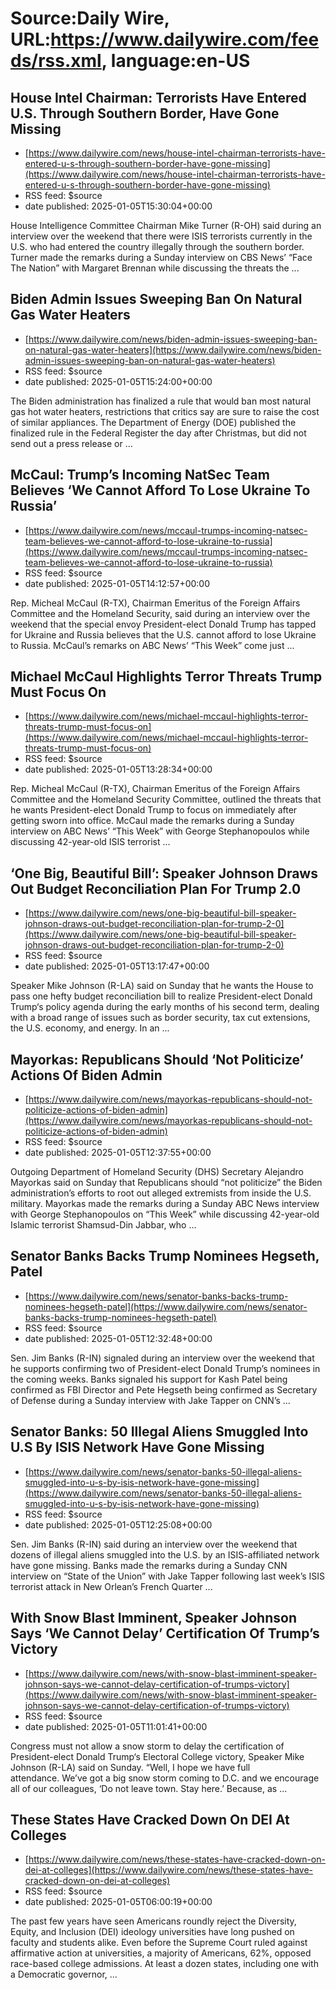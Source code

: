 # Source:Daily Wire, URL:https://www.dailywire.com/feeds/rss.xml, language:en-US

## House Intel Chairman: Terrorists Have Entered U.S. Through Southern Border, Have Gone Missing
 - [https://www.dailywire.com/news/house-intel-chairman-terrorists-have-entered-u-s-through-southern-border-have-gone-missing](https://www.dailywire.com/news/house-intel-chairman-terrorists-have-entered-u-s-through-southern-border-have-gone-missing)
 - RSS feed: $source
 - date published: 2025-01-05T15:30:04+00:00

House Intelligence Committee Chairman Mike Turner (R-OH) said during an interview over the weekend that there were ISIS terrorists currently in the U.S. who had entered the country illegally through the southern border. Turner made the remarks during a Sunday interview on CBS News&#8217; &#8220;Face The Nation&#8221; with Margaret Brennan while discussing the threats the ...

## Biden Admin Issues Sweeping Ban On Natural Gas Water Heaters
 - [https://www.dailywire.com/news/biden-admin-issues-sweeping-ban-on-natural-gas-water-heaters](https://www.dailywire.com/news/biden-admin-issues-sweeping-ban-on-natural-gas-water-heaters)
 - RSS feed: $source
 - date published: 2025-01-05T15:24:00+00:00

The Biden administration has finalized a rule that would ban most natural gas hot water heaters, restrictions that critics say are sure to raise the cost of similar appliances. The Department of Energy (DOE) published the finalized rule in the Federal Register the day after Christmas, but did not send out a press release or ...

## McCaul: Trump’s Incoming NatSec Team Believes ‘We Cannot Afford To Lose Ukraine To Russia’
 - [https://www.dailywire.com/news/mccaul-trumps-incoming-natsec-team-believes-we-cannot-afford-to-lose-ukraine-to-russia](https://www.dailywire.com/news/mccaul-trumps-incoming-natsec-team-believes-we-cannot-afford-to-lose-ukraine-to-russia)
 - RSS feed: $source
 - date published: 2025-01-05T14:12:57+00:00

Rep. Micheal McCaul (R-TX), Chairman Emeritus of the Foreign Affairs Committee and the Homeland Security, said during an interview over the weekend that the special envoy President-elect Donald Trump has tapped for Ukraine and Russia believes that the U.S. cannot afford to lose Ukraine to Russia. McCaul&#8217;s remarks on ABC News&#8217; &#8220;This Week&#8221; come just ...

## Michael McCaul Highlights Terror Threats Trump Must Focus On
 - [https://www.dailywire.com/news/michael-mccaul-highlights-terror-threats-trump-must-focus-on](https://www.dailywire.com/news/michael-mccaul-highlights-terror-threats-trump-must-focus-on)
 - RSS feed: $source
 - date published: 2025-01-05T13:28:34+00:00

Rep. Micheal McCaul (R-TX), Chairman Emeritus of the Foreign Affairs Committee and the Homeland Security Committee, outlined the threats that he wants President-elect Donald Trump to focus on immediately after getting sworn into office. McCaul made the remarks during a Sunday interview on ABC News&#8217; &#8220;This Week&#8221; with George Stephanopoulos while discussing 42-year-old ISIS terrorist ...

## ‘One Big, Beautiful Bill’: Speaker Johnson Draws Out Budget Reconciliation Plan For Trump 2.0
 - [https://www.dailywire.com/news/one-big-beautiful-bill-speaker-johnson-draws-out-budget-reconciliation-plan-for-trump-2-0](https://www.dailywire.com/news/one-big-beautiful-bill-speaker-johnson-draws-out-budget-reconciliation-plan-for-trump-2-0)
 - RSS feed: $source
 - date published: 2025-01-05T13:17:47+00:00

Speaker Mike Johnson (R-LA) said on Sunday that he wants the House to pass one hefty budget reconciliation bill to realize President-elect Donald Trump&#8216;s policy agenda during the early months of his second term, dealing with a broad range of issues such as border security, tax cut extensions, the U.S. economy, and energy. In an ...

## Mayorkas: Republicans Should ‘Not Politicize’ Actions Of Biden Admin
 - [https://www.dailywire.com/news/mayorkas-republicans-should-not-politicize-actions-of-biden-admin](https://www.dailywire.com/news/mayorkas-republicans-should-not-politicize-actions-of-biden-admin)
 - RSS feed: $source
 - date published: 2025-01-05T12:37:55+00:00

Outgoing Department of Homeland Security (DHS) Secretary Alejandro Mayorkas said on Sunday that Republicans should &#8220;not politicize&#8221; the Biden administration&#8217;s efforts to root out alleged extremists from inside the U.S. military. Mayorkas made the remarks during a Sunday ABC News interview with George Stephanopoulos on &#8220;This Week&#8221; while discussing 42-year-old Islamic terrorist Shamsud-Din Jabbar, who ...

## Senator Banks Backs Trump Nominees Hegseth, Patel
 - [https://www.dailywire.com/news/senator-banks-backs-trump-nominees-hegseth-patel](https://www.dailywire.com/news/senator-banks-backs-trump-nominees-hegseth-patel)
 - RSS feed: $source
 - date published: 2025-01-05T12:32:48+00:00

Sen. Jim Banks (R-IN) signaled during an interview over the weekend that he supports confirming two of President-elect Donald Trump&#8217;s nominees in the coming weeks. Banks signaled his support for Kash Patel being confirmed as FBI Director and Pete Hegseth being confirmed as Secretary of Defense during a Sunday interview with Jake Tapper on CNN&#8217;s ...

## Senator Banks: 50 Illegal Aliens Smuggled Into U.S By ISIS Network Have Gone Missing
 - [https://www.dailywire.com/news/senator-banks-50-illegal-aliens-smuggled-into-u-s-by-isis-network-have-gone-missing](https://www.dailywire.com/news/senator-banks-50-illegal-aliens-smuggled-into-u-s-by-isis-network-have-gone-missing)
 - RSS feed: $source
 - date published: 2025-01-05T12:25:08+00:00

Sen. Jim Banks (R-IN) said during an interview over the weekend that dozens of illegal aliens smuggled into the U.S. by an ISIS-affiliated network have gone missing. Banks made the remarks during a Sunday CNN interview on &#8220;State of the Union&#8221; with Jake Tapper following last week&#8217;s ISIS terrorist attack in New Orlean&#8217;s French Quarter ...

## With Snow Blast Imminent, Speaker Johnson Says ‘We Cannot Delay’ Certification Of Trump’s Victory
 - [https://www.dailywire.com/news/with-snow-blast-imminent-speaker-johnson-says-we-cannot-delay-certification-of-trumps-victory](https://www.dailywire.com/news/with-snow-blast-imminent-speaker-johnson-says-we-cannot-delay-certification-of-trumps-victory)
 - RSS feed: $source
 - date published: 2025-01-05T11:01:41+00:00

Congress must not allow a snow storm to delay the certification of President-elect Donald Trump&#8216;s Electoral College victory, Speaker Mike Johnson (R-LA) said on Sunday. &#8220;Well, I hope we have full attendance. We&#8217;ve got a big snow storm coming to D.C. and we encourage all of our colleagues, &#8216;Do not leave town. Stay here.&#8217; Because, as ...

## These States Have Cracked Down On DEI At Colleges
 - [https://www.dailywire.com/news/these-states-have-cracked-down-on-dei-at-colleges](https://www.dailywire.com/news/these-states-have-cracked-down-on-dei-at-colleges)
 - RSS feed: $source
 - date published: 2025-01-05T06:00:19+00:00

The past few years have seen Americans roundly reject the Diversity, Equity, and Inclusion (DEI) ideology universities have long pushed on faculty and students alike. Even before the Supreme Court ruled against affirmative action at universities, a majority of Americans, 62%, opposed race-based college admissions. At least a dozen states, including one with a Democratic governor, ...

